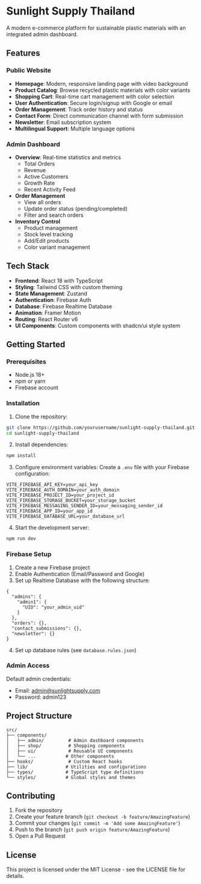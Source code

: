 # Sunlight Supply Thailand

A modern e-commerce platform for sustainable plastic materials with an integrated admin dashboard.

## Features

### Public Website
- **Homepage**: Modern, responsive landing page with video background
- **Product Catalog**: Browse recycled plastic materials with color variants
- **Shopping Cart**: Real-time cart management with color selection
- **User Authentication**: Secure login/signup with Google or email
- **Order Management**: Track order history and status
- **Contact Form**: Direct communication channel with form submission
- **Newsletter**: Email subscription system
- **Multilingual Support**: Multiple language options

### Admin Dashboard
- **Overview**: Real-time statistics and metrics
  - Total Orders
  - Revenue
  - Active Customers
  - Growth Rate
  - Recent Activity Feed
- **Order Management**
  - View all orders
  - Update order status (pending/completed)
  - Filter and search orders
- **Inventory Control**
  - Product management
  - Stock level tracking
  - Add/Edit products
  - Color variant management

## Tech Stack

- **Frontend**: React 18 with TypeScript
- **Styling**: Tailwind CSS with custom theming
- **State Management**: Zustand
- **Authentication**: Firebase Auth
- **Database**: Firebase Realtime Database
- **Animation**: Framer Motion
- **Routing**: React Router v6
- **UI Components**: Custom components with shadcn/ui style system

## Getting Started

### Prerequisites
- Node.js 18+
- npm or yarn
- Firebase account

### Installation

1. Clone the repository:
```bash
git clone https://github.com/yourusername/sunlight-supply-thailand.git
cd sunlight-supply-thailand
```

2. Install dependencies:
```bash
npm install
```

3. Configure environment variables:
Create a `.env` file with your Firebase configuration:
```env
VITE_FIREBASE_API_KEY=your_api_key
VITE_FIREBASE_AUTH_DOMAIN=your_auth_domain
VITE_FIREBASE_PROJECT_ID=your_project_id
VITE_FIREBASE_STORAGE_BUCKET=your_storage_bucket
VITE_FIREBASE_MESSAGING_SENDER_ID=your_messaging_sender_id
VITE_FIREBASE_APP_ID=your_app_id
VITE_FIREBASE_DATABASE_URL=your_database_url
```

4. Start the development server:
```bash
npm run dev
```

### Firebase Setup

1. Create a new Firebase project
2. Enable Authentication (Email/Password and Google)
3. Set up Realtime Database with the following structure:
```
{
  "admins": {
    "admin1": {
      "UID": "your_admin_uid"
    }
  },
  "orders": {},
  "contact_submissions": {},
  "newsletter": {}
}
```

4. Set up database rules (see `database.rules.json`)

### Admin Access

Default admin credentials:
- Email: admin@sunlightsupply.com
- Password: admin123

## Project Structure

```
src/
├── components/
│   ├── admin/         # Admin dashboard components
│   ├── shop/          # Shopping components
│   ├── ui/            # Reusable UI components
│   └── ...           # Other components
├── hooks/             # Custom React hooks
├── lib/              # Utilities and configurations
├── types/            # TypeScript type definitions
└── styles/           # Global styles and themes
```

## Contributing

1. Fork the repository
2. Create your feature branch (`git checkout -b feature/AmazingFeature`)
3. Commit your changes (`git commit -m 'Add some AmazingFeature'`)
4. Push to the branch (`git push origin feature/AmazingFeature`)
5. Open a Pull Request

## License

This project is licensed under the MIT License - see the LICENSE file for details.